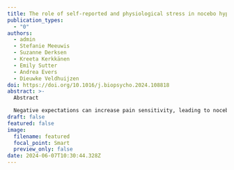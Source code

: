 ```yaml
---
title: The role of self-reported and physiological stress in nocebo hyperalgesia
publication_types:
  - "0"
authors:
  - admin
  - Stefanie Meeuwis
  - Suzanne Derksen
  - Kreeta Kerkkänen
  - Emily Sutter
  - Andrea Evers
  - Dieuwke Veldhuijzen
doi: https://doi.org/10.1016/j.biopsycho.2024.108818
abstract: >-
  Abstract

  Negative expectations can increase pain sensitivity, leading to nocebo hyperalgesia. However, the physiological and psychological factors that predispose individuals to this phenomenon are still not well understood. The present study examined whether stress induced by a social stressor affects nocebo hyperalgesia, and whether this effect is mediated by self-reported and physiological stress responses. We recruited 52 healthy participants (15 men) who were randomly assigned to either the Trier Social Stress Test (TSST) or a control condition (a friendly version of the TSST). Nocebo hyperalgesia was induced using negative suggestions combined with a validated pain conditioning paradigm. We assessed self-reported (anxiety and stress) and physiological (cortisol, alpha-amylase, heart rate, and skin conductance) responses to stress. Both groups exhibited significant nocebo hyperalgesia. The stress group showed higher levels of anxiety, self-reported stress, and cortisol levels compared to the control group while no significant differences were found in other physiological markers. The stress and control groups did not differ in the magnitude of nocebo hyperalgesia, but anxiety levels partially mediated the effects of the stress test on nocebo hyperalgesia. Our findings suggest that an external social stressor does not directly affect nocebo hyperalgesia, but that increased anxiety due to the stressor enhances its magnitude. Thus, it may be worthwhile to investigate whether reducing stress-related anxiety in clinical settings would help alleviate nocebo effects.
draft: false
featured: false
image:
  filename: featured
  focal_point: Smart
  preview_only: false
date: 2024-06-07T10:30:44.328Z
---
```

